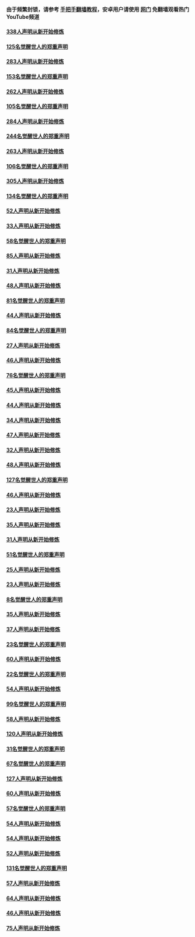 #### 由于频繁封锁，请参考 [手把手翻墙教程](https://github.com/gfw-breaker/guides/wiki/)，安卓用户请使用 [网门](https://github.com/gfw-breaker/nogfw/blob/master/dl.md?t=04201401) 免翻墙观看热门YouTube频道 

#### [338人声明从新开始修炼](../pages/91/423540.md?t=04201401) 

#### [125名觉醒世人的郑重声明](../pages/91/423539.md?t=04201401) 

#### [283人声明从新开始修炼](../pages/91/423296.md?t=04201401) 

#### [153名觉醒世人的郑重声明](../pages/91/423295.md?t=04201401) 

#### [262人声明从新开始修炼](../pages/91/423004.md?t=04201401) 

#### [105名觉醒世人的郑重声明](../pages/91/423003.md?t=04201401) 

#### [284人声明从新开始修炼](../pages/91/422707.md?t=04201401) 

#### [244名觉醒世人的郑重声明](../pages/91/422706.md?t=04201401) 

#### [263人声明从新开始修炼](../pages/91/422553.md?t=04201401) 

#### [106名觉醒世人的郑重声明](../pages/91/422552.md?t=04201401) 

#### [305人声明从新开始修炼](../pages/91/422153.md?t=04201401) 

#### [134名觉醒世人的郑重声明](../pages/91/422152.md?t=04201401) 

#### [52人声明从新开始修炼](../pages/91/421846.md?t=04201401) 

#### [33人声明从新开始修炼](../pages/91/421804.md?t=04201401) 

#### [58名觉醒世人的郑重声明](../pages/91/421845.md?t=04201401) 

#### [85人声明从新开始修炼](../pages/91/421769.md?t=04201401) 

#### [31人声明从新开始修炼](../pages/91/421763.md?t=04201401) 

#### [48人声明从新开始修炼](../pages/91/421605.md?t=04201401) 

#### [81名觉醒世人的郑重声明](../pages/91/421656.md?t=04201401) 

#### [44人声明从新开始修炼](../pages/91/421544.md?t=04201401) 

#### [84名觉醒世人的郑重声明](../pages/91/421543.md?t=04201401) 

#### [27人声明从新开始修炼](../pages/91/421465.md?t=04201401) 

#### [46人声明从新开始修炼](../pages/91/421454.md?t=04201401) 

#### [76名觉醒世人的郑重声明](../pages/91/421453.md?t=04201401) 

#### [45人声明从新开始修炼](../pages/91/421452.md?t=04201401) 

#### [44人声明从新开始修炼](../pages/91/421422.md?t=04201401) 

#### [34人声明从新开始修炼](../pages/91/421322.md?t=04201401) 

#### [47人声明从新开始修炼](../pages/91/421264.md?t=04201401) 

#### [32人声明从新开始修炼](../pages/91/421225.md?t=04201401) 

#### [48人声明从新开始修炼](../pages/91/421202.md?t=04201401) 

#### [127名觉醒世人的郑重声明](../pages/91/421224.md?t=04201401) 

#### [46人声明从新开始修炼](../pages/91/421203.md?t=04201401) 

#### [23人声明从新开始修炼](../pages/91/421138.md?t=04201401) 

#### [35人声明从新开始修炼](../pages/91/421122.md?t=04201401) 

#### [31人声明从新开始修炼](../pages/91/421081.md?t=04201401) 

#### [51名觉醒世人的郑重声明](../pages/91/421080.md?t=04201401) 

#### [25人声明从新开始修炼](../pages/91/421020.md?t=04201401) 

#### [23人声明从新开始修炼](../pages/91/420884.md?t=04201401) 

#### [8名觉醒世人的郑重声明](../pages/91/420883.md?t=04201401) 

#### [35人声明从新开始修炼](../pages/91/420809.md?t=04201401) 

#### [37人声明从新开始修炼](../pages/91/420766.md?t=04201401) 

#### [23名觉醒世人的郑重声明](../pages/91/420765.md?t=04201401) 

#### [60人声明从新开始修炼](../pages/91/420727.md?t=04201401) 

#### [22名觉醒世人的郑重声明](../pages/91/420726.md?t=04201401) 

#### [54人声明从新开始修炼](../pages/91/420529.md?t=04201401) 

#### [99名觉醒世人的郑重声明](../pages/91/420528.md?t=04201401) 

#### [58人声明从新开始修炼](../pages/91/420198.md?t=04201401) 

#### [120人声明从新开始修炼](../pages/91/420141.md?t=04201401) 

#### [31名觉醒世人的郑重声明](../pages/91/420197.md?t=04201401) 

#### [67名觉醒世人的郑重声明](../pages/91/420140.md?t=04201401) 

#### [127人声明从新开始修炼](../pages/91/420082.md?t=04201401) 

#### [60人声明从新开始修炼](../pages/91/420081.md?t=04201401) 

#### [57名觉醒世人的郑重声明](../pages/91/420080.md?t=04201401) 

#### [54人声明从新开始修炼](../pages/91/419533.md?t=04201401) 

#### [54人声明从新开始修炼](../pages/91/419532.md?t=04201401) 

#### [52人声明从新开始修炼](../pages/91/419531.md?t=04201401) 

#### [131名觉醒世人的郑重声明](../pages/91/419530.md?t=04201401) 

#### [57人声明从新开始修炼](../pages/91/419430.md?t=04201401) 

#### [64人声明从新开始修炼](../pages/91/419429.md?t=04201401) 

#### [46人声明从新开始修炼](../pages/91/419428.md?t=04201401) 

#### [75人声明从新开始修炼](../pages/91/419427.md?t=04201401) 


